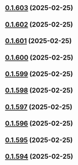 ## [0.1.603](https://github.com/binary-braids/terraform-oracle/compare/v0.1.602...v0.1.603) (2025-02-25)



## [0.1.602](https://github.com/binary-braids/terraform-oracle/compare/v0.1.601...v0.1.602) (2025-02-25)



## [0.1.601](https://github.com/binary-braids/terraform-oracle/compare/v0.1.600...v0.1.601) (2025-02-25)



## [0.1.600](https://github.com/binary-braids/terraform-oracle/compare/v0.1.599...v0.1.600) (2025-02-25)



## [0.1.599](https://github.com/binary-braids/terraform-oracle/compare/v0.1.598...v0.1.599) (2025-02-25)



## [0.1.598](https://github.com/binary-braids/terraform-oracle/compare/v0.1.597...v0.1.598) (2025-02-25)



## [0.1.597](https://github.com/binary-braids/terraform-oracle/compare/v0.1.596...v0.1.597) (2025-02-25)



## [0.1.596](https://github.com/binary-braids/terraform-oracle/compare/v0.1.595...v0.1.596) (2025-02-25)



## [0.1.595](https://github.com/binary-braids/terraform-oracle/compare/v0.1.594...v0.1.595) (2025-02-25)



## [0.1.594](https://github.com/binary-braids/terraform-oracle/compare/v0.1.593...v0.1.594) (2025-02-25)



